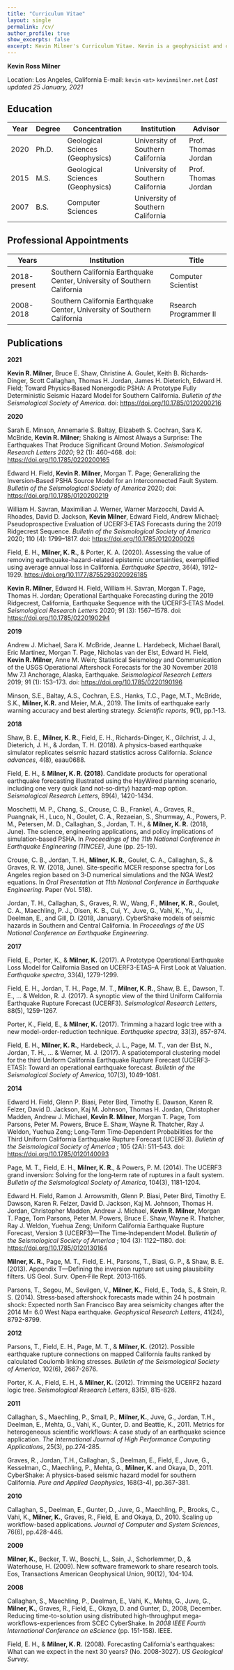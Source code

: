 ```yaml
---
title: "Curriculum Vitae"
layout: single
permalink: /cv/
author_profile: true
show_excerpts: false
excerpt: Kevin Milner's Curriculum Vitae. Kevin is a geophysicist and computer scientiest at the Southern California Earthquake center and University of Southern California. He has a PhD in Geological Sciences (Geophysics), and specializes in probabilistic seismic hazard analysis (PSHA), maintaining OpenSHA and developing the UCERF earthquake forecast models.
---
```


**Kevin Ross Milner**

Location: Los Angeles, California
E-mail: `kevin` `<at>` `kevinmilner.net`
*Last updated 25 January, 2021*

## Education

| Year | Degree | Concentration | Institution | Advisor |
|---|---|---|---|---|
| 2020 | Ph.D. | Geological Sciences (Geophysics) | University of Southern California | Prof. Thomas Jordan |
| 2015 | M.S. | Geological Sciences (Geophysics) | University of Southern California | Prof. Thomas Jordan |
| 2007 | B.S. | Computer Sciences | University of Southern California | |

## Professional Appointments

| Years | Institution | Title |
|---|---|---|
| 2018-present | Southern California Earthquake Center, University of Southern California | Computer Scientist |
| 2008-2018 | Southern California Earthquake Center, University of Southern California | Rsearch Programmer II |

## Publications

**2021**

**Kevin R. Milner**, Bruce E. Shaw, Christine A. Goulet, Keith B. Richards‐Dinger, Scott Callaghan, Thomas H. Jordan, James H. Dieterich, Edward H. Field; Toward Physics‐Based Nonergodic PSHA: A Prototype Fully Deterministic Seismic Hazard Model for Southern California. *Bulletin of the Seismological Society of America*. doi: https://doi.org/10.1785/0120200216

**2020**

Sarah E. Minson, Annemarie S. Baltay, Elizabeth S. Cochran, Sara K. McBride, **Kevin R. Milner**; Shaking is Almost Always a Surprise: The Earthquakes That Produce Significant Ground Motion. *Seismological Research Letters 2020*; 92 (1): 460–468. doi: https://doi.org/10.1785/0220200165

Edward H. Field, **Kevin R. Milner**, Morgan T. Page; Generalizing the Inversion‐Based PSHA Source Model for an Interconnected Fault System. *Bulletin of the Seismological Society of America* 2020; doi: https://doi.org/10.1785/0120200219

William H. Savran, Maximilian J. Werner, Warner Marzocchi, David A. Rhoades, David D. Jackson, **Kevin Milner**, Edward Field, Andrew Michael; Pseudoprospective Evaluation of UCERF3‐ETAS Forecasts during the 2019 Ridgecrest Sequence. *Bulletin of the Seismological Society of America* 2020; 110 (4): 1799–1817. doi: https://doi.org/10.1785/0120200026

Field, E. H., **Milner, K. R.**, & Porter, K. A. (2020). Assessing the value of removing earthquake-hazard-related epistemic uncertainties, exemplified using average annual loss in California. *Earthquake Spectra*, 36(4), 1912–1929. https://doi.org/10.1177/8755293020926185

**Kevin R. Milner**, Edward H. Field, William H. Savran, Morgan T. Page, Thomas H. Jordan; Operational Earthquake Forecasting during the 2019 Ridgecrest, California, Earthquake Sequence with the UCERF3‐ETAS Model. *Seismological Research Letters* 2020; 91 (3): 1567–1578. doi: https://doi.org/10.1785/0220190294

**2019**

Andrew J. Michael, Sara K. McBride, Jeanne L. Hardebeck, Michael Barall, Eric Martinez, Morgan T. Page, Nicholas van der Elst, Edward H. Field, **Kevin R. Milner**, Anne M. Wein; Statistical Seismology and Communication of the USGS Operational Aftershock Forecasts for the 30 November 2018 Mw 7.1 Anchorage, Alaska, Earthquake. *Seismological Research Letters* 2019; 91 (1): 153–173. doi: https://doi.org/10.1785/0220190196

Minson, S.E., Baltay, A.S., Cochran, E.S., Hanks, T.C., Page, M.T., McBride, S.K., **Milner, K.R.** and Meier, M.A., 2019. The limits of earthquake early warning accuracy and best alerting strategy. *Scientific reports*, 9(1), pp.1-13.

**2018**

Shaw, B. E., **Milner, K. R.**, Field, E. H., Richards-Dinger, K., Gilchrist, J. J., Dieterich, J. H., & Jordan, T. H. (2018). A physics-based earthquake simulator replicates seismic hazard statistics across California. *Science advances*, 4(8), eaau0688.

Field, E. H., & **Milner, K. R. (2018)**. Candidate products for operational earthquake forecasting illustrated using the HayWired planning scenario, including one very quick (and not‐so‐dirty) hazard‐map option. *Seismological Research Letters*, 89(4), 1420-1434.

Moschetti, M. P., Chang, S., Crouse, C. B., Frankel, A., Graves, R., Puangnak, H., Luco, N., Goulet, C. A., Rezaeian, S., Shumway, A., Powers, P. M., Petersen, M. D., Callaghan, S., Jordan, T. H., & **Milner, K. R.** (2018, June). The science, engineering applications, and policy implications of simulation‐based PSHA. In *Proceedings of the 11th National Conference in Earthquake Engineering (11NCEE)*, June (pp. 25-19).

Crouse, C. B., Jordan, T. H., **Milner, K. R.**, Goulet, C. A., Callaghan, S., & Graves, R. W. (2018, June). Site‐specific MCER response spectra for Los Angeles region based on 3‐D numerical simulations and the NGA West2 equations. In *Oral Presentation at 11th National Conference in Earthquake Engineering*. Paper (Vol. 518).

Jordan, T. H., Callaghan, S., Graves, R. W., Wang, F., **Milner, K. R.**, Goulet, C. A., Maechling, P. J., Olsen, K. B., Cui, Y., Juve, G., Vahi, K., Yu, J., Deelman, E., and Gill, D. (2018, January). CyberShake models of seismic hazards in Southern and Central California. In *Proceedings of the US National Conference on Earthquake Engineering*.

**2017**

Field, E., Porter, K., & **Milner, K.** (2017). A Prototype Operational Earthquake Loss Model for California Based on UCERF3-ETAS–A First Look at Valuation. *Earthquake spectra*, 33(4), 1279-1299.

Field, E. H., Jordan, T. H., Page, M. T., **Milner, K. R.**, Shaw, B. E., Dawson, T. E., ... & Weldon, R. J. (2017). A synoptic view of the third Uniform California Earthquake Rupture Forecast (UCERF3). *Seismological Research Letters*, 88(5), 1259-1267.

Porter, K., Field, E., & **Milner, K.** (2017). Trimming a hazard logic tree with a new model-order-reduction technique. *Earthquake spectra*, 33(3), 857-874.

Field, E. H., **Milner, K. R.**, Hardebeck, J. L., Page, M. T., van der Elst, N., Jordan, T. H., ... & Werner, M. J. (2017). A spatiotemporal clustering model for the third Uniform California Earthquake Rupture Forecast (UCERF3‐ETAS): Toward an operational earthquake forecast. *Bulletin of the Seismological Society of America*, 107(3), 1049-1081.

**2014**

Edward H. Field, Glenn P. Biasi, Peter Bird, Timothy E. Dawson, Karen R. Felzer, David D. Jackson, Kaj M. Johnson, Thomas H. Jordan, Christopher Madden, Andrew J. Michael, **Kevin R. Milner**, Morgan T. Page, Tom Parsons, Peter M. Powers, Bruce E. Shaw, Wayne R. Thatcher, Ray J. Weldon, Yuehua Zeng; Long‐Term Time‐Dependent Probabilities for the Third Uniform California Earthquake Rupture Forecast (UCERF3). *Bulletin of the Seismological Society of America* ; 105 (2A): 511–543. doi: https://doi.org/10.1785/0120140093

Page, M. T., Field, E. H., **Milner, K. R.**, & Powers, P. M. (2014). The UCERF3 grand inversion: Solving for the long‐term rate of ruptures in a fault system. *Bulletin of the Seismological Society of America*, 104(3), 1181-1204.

Edward H. Field, Ramon J. Arrowsmith, Glenn P. Biasi, Peter Bird, Timothy E. Dawson, Karen R. Felzer, David D. Jackson, Kaj M. Johnson, Thomas H. Jordan, Christopher Madden, Andrew J. Michael, **Kevin R. Milner**, Morgan T. Page, Tom Parsons, Peter M. Powers, Bruce E. Shaw, Wayne R. Thatcher, Ray J. Weldon, Yuehua Zeng; Uniform California Earthquake Rupture Forecast, Version 3 (UCERF3)—The Time‐Independent Model. B*ulletin of the Seismological Society of America* ; 104 (3): 1122–1180. doi: https://doi.org/10.1785/0120130164

**Milner, K. R.**, Page, M. T., Field, E. H., Parsons, T., Biasi, G. P., & Shaw, B. E. (2013). Appendix T—Defining the inversion rupture set using plausibility filters. US Geol. Surv. Open‐File Rept. 2013‐1165.

Parsons, T., Segou, M., Sevilgen, V., **Milner, K.**, Field, E., Toda, S., & Stein, R. S. (2014). Stress‐based aftershock forecasts made within 24 h postmain shock: Expected north San Francisco Bay area seismicity changes after the 2014 M= 6.0 West Napa earthquake. *Geophysical Research Letters*, 41(24), 8792-8799.

**2012**

Parsons, T., Field, E. H., Page, M. T., & **Milner, K.** (2012). Possible earthquake rupture connections on mapped California faults ranked by calculated Coulomb linking stresses. *Bulletin of the Seismological Society of America*, 102(6), 2667-2676.

Porter, K. A., Field, E. H., & **Milner, K.** (2012). Trimming the UCERF2 hazard logic tree. *Seismological Research Letters*, 83(5), 815-828.

**2011**

Callaghan, S., Maechling, P., Small, P., **Milner, K.**, Juve, G., Jordan, T.H., Deelman, E., Mehta, G., Vahi, K., Gunter, D. and Beattie, K., 2011. Metrics for heterogeneous scientific workflows: A case study of an earthquake science application. *The International Journal of High Performance Computing Applications*, 25(3), pp.274-285.

Graves, R., Jordan, T.H., Callaghan, S., Deelman, E., Field, E., Juve, G., Kesselman, C., Maechling, P., Mehta, G., **Milner, K.** and Okaya, D., 2011. CyberShake: A physics-based seismic hazard model for southern California. *Pure and Applied Geophysics*, 168(3-4), pp.367-381.

**2010**

Callaghan, S., Deelman, E., Gunter, D., Juve, G., Maechling, P., Brooks, C., Vahi, K., **Milner, K.**, Graves, R., Field, E. and Okaya, D., 2010. Scaling up workflow-based applications. *Journal of Computer and System Sciences*, 76(6), pp.428-446.

**2009**

**Milner, K.**, Becker, T. W., Boschi, L., Sain, J., Schorlemmer, D., & Waterhouse, H. (2009). New software framework to share research tools. Eos, Transactions American Geophysical Union, 90(12), 104-104.

**2008**

Callaghan, S., Maechling, P., Deelman, E., Vahi, K., Mehta, G., Juve, G., **Milner, K.**, Graves, R., Field, E., Okaya, D. and Gunter, D., 2008, December. Reducing time-to-solution using distributed high-throughput mega-workflows-experiences from SCEC CyberShake. In *2008 IEEE Fourth International Conference on eScience* (pp. 151-158). IEEE.

Field, E. H., & **Milner, K. R.** (2008). Forecasting California's earthquakes: What can we expect in the next 30 years? (No. 2008-3027). *US Geological Survey.*
